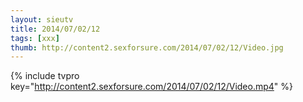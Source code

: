 ```yaml
--- 
layout: sieutv
title: 2014/07/02/12
tags: [xxx]
thumb: http://content2.sexforsure.com/2014/07/02/12/Video.jpg
---
```

{% include tvpro key="http://content2.sexforsure.com/2014/07/02/12/Video.mp4" %} 
